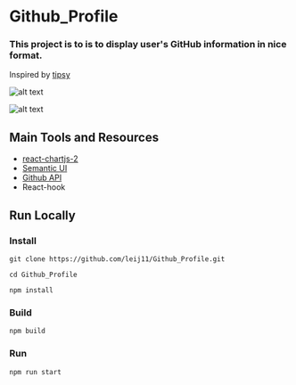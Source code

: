 # Github_Profile

### This project is to is to display user's GitHub information in nice format.
Inspired by [tipsy](https://github.com/tipsy/profile-summary-for-github)

![alt text](https://github.com/leij11/Github_Profile/blob/new/Assets/screenshoot1.png?raw=true)

![alt text](https://github.com/leij11/Github_Profile/blob/new/Assets/screenshoot2.png?raw=true)

## Main Tools and Resources
- [react-chartjs-2](https://www.npmjs.com/package/react-chartjs-2)
- [Semantic UI](https://semantic-ui.com/)
- [Github API](https://developer.github.com/v3/)
- React-hook

## Run Locally
### Install
```
git clone https://github.com/leij11/Github_Profile.git

cd Github_Profile

npm install
```

### Build
```
npm build
```

### Run
```
npm run start
```
